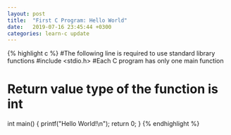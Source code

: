 ```yaml
---
layout: post
title:  "First C Program: Hello World"
date:   2019-07-16 23:45:44 +0300
categories: learn-c update
---
```


{% highlight c %}
#The following line is required to use standard library functions
#include <stdio.h>
#Each C program has only one main function
# Return value type of the function is int 
int main() {
   printf("Hello World!\n");
   return 0;
}
{% endhighlight %}


